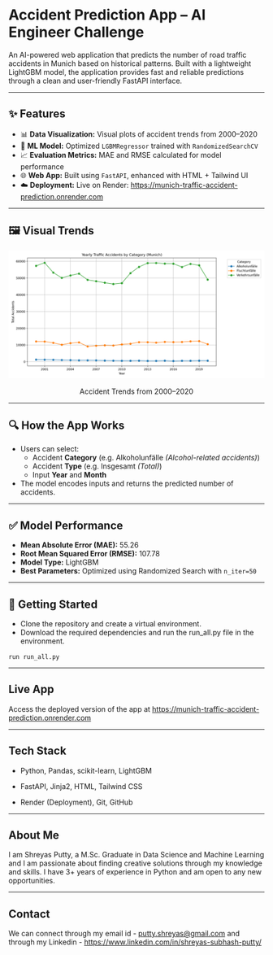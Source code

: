 # Accident Prediction App – AI Engineer Challenge

An AI-powered web application that predicts the number of road traffic accidents in Munich based on historical patterns. Built with a lightweight LightGBM model, the application provides fast and reliable predictions through a clean and user-friendly FastAPI interface.

---

## ✨ Features

- 📊 **Data Visualization:** Visual plots of accident trends from 2000–2020  
- 🧠 **ML Model:** Optimized `LGBMRegressor` trained with `RandomizedSearchCV`  
- 📈 **Evaluation Metrics:** MAE and RMSE calculated for model performance  
- 🌐 **Web App:** Built using `FastAPI`, enhanced with HTML + Tailwind UI  
- ☁️ **Deployment:** Live on Render: https://munich-traffic-accident-prediction.onrender.com

---

## 🖼️ Visual Trends

<div align="center">
    <img src="https://github.com/putty-shreyas/munich_traffic_accident/blob/main/reports/historical_accidents_per_category.png" alt="Accident Trends Plot" width="600" />
    <p>Accident Trends from 2000–2020</p>
</div>

---

## 🔍 How the App Works

- Users can select:
  - Accident **Category** (e.g. Alkoholunfälle *(Alcohol-related accidents)*)
  - Accident **Type** (e.g. Insgesamt *(Total)*)
  - Input **Year** and **Month**
- The model encodes inputs and returns the predicted number of accidents.

---

## ✅ Model Performance

- **Mean Absolute Error (MAE):** 55.26  
- **Root Mean Squared Error (RMSE):** 107.78  
- **Model Type:** LightGBM  
- **Best Parameters:** Optimized using Randomized Search with `n_iter=50`

---

## 🚀 Getting Started

 - Clone the repository and create a virtual environment.
 - Download the required dependencies and run the run_all.py file in the environment.
```
run run_all.py
```

---

## Live App

Access the deployed version of the app at https://munich-traffic-accident-prediction.onrender.com

---

## Tech Stack

- Python, Pandas, scikit-learn, LightGBM

- FastAPI, Jinja2, HTML, Tailwind CSS

- Render (Deployment), Git, GitHub

---

## About Me
I am Shreyas Putty, a M.Sc. Graduate in Data Science and Machine Learning and I am passionate about finding creative solutions through my knowledge and skills. I have 3+ years of experience in Python and am open to any new opportunities.

---

## Contact
We can connect through my email id - putty.shreyas@gmail.com and through my Linkedin - https://www.linkedin.com/in/shreyas-subhash-putty/